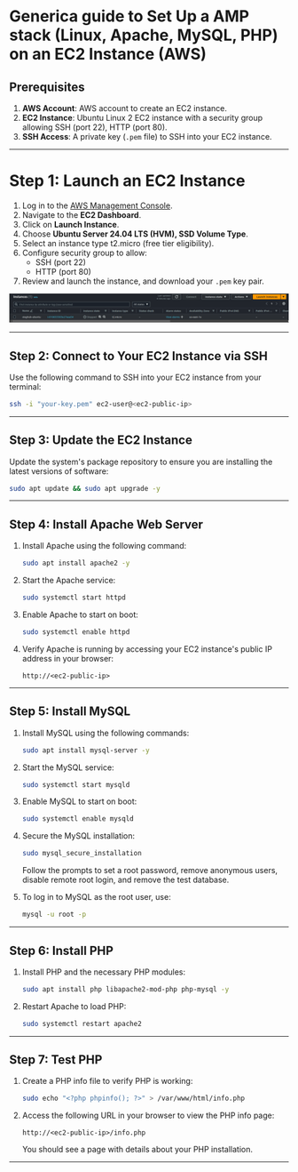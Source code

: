 # Generica guide to Set Up a AMP stack (Linux, Apache, MySQL, PHP) on an EC2 Instance (AWS)

## Prerequisites

1. **AWS Account**: AWS account to create an EC2 instance.
2. **EC2 Instance**: Ubuntu Linux 2 EC2 instance with a security group allowing SSH (port 22), HTTP (port 80).
3. **SSH Access**: A private key (`.pem` file) to SSH into your EC2 instance.

---

# Step 1: Launch an EC2 Instance

1. Log in to the [AWS Management Console](https://aws.amazon.com/console/).
2. Navigate to the **EC2 Dashboard**.
3. Click on **Launch Instance**.
4. Choose **Ubuntu Server 24.04 LTS (HVM), SSD Volume Type**.
5. Select an instance type t2.micro (free tier eligibility).
6. Configure security group to allow:
   - SSH (port 22)
   - HTTP (port 80)
7. Review and launch the instance, and download your `.pem` key pair.

![AWS EC2 Instances Ubuntu 24.04](/WEB%20STACK%20IMPLEMENTATION%20LAMP%20STACK%20IN%20AWS/images/AWSEC2.png)

---

## Step 2: Connect to Your EC2 Instance via SSH

Use the following command to SSH into your EC2 instance from your terminal:

```bash
ssh -i "your-key.pem" ec2-user@<ec2-public-ip>
```

---

## Step 3: Update the EC2 Instance

Update the system's package repository to ensure you are installing the latest versions of software:

```bash
sudo apt update && sudo apt upgrade -y
```

---

## Step 4: Install Apache Web Server

1. Install Apache using the following command:

    ```bash
    sudo apt install apache2 -y
    ```

2. Start the Apache service:

    ```bash
    sudo systemctl start httpd
    ```

3. Enable Apache to start on boot:

    ```bash
    sudo systemctl enable httpd
    ```

4. Verify Apache is running by accessing your EC2 instance's public IP address in your browser:

    ```vbnet
    http://<ec2-public-ip>
    ```

---

## Step 5: Install MySQL

1. Install MySQL using the following commands:

    ```bash
    sudo apt install mysql-server -y
    ```

2. Start the MySQL service:

    ```bash
    sudo systemctl start mysqld
    ```

3. Enable MySQL to start on boot:

    ```bash
    sudo systemctl enable mysqld
    ```

4. Secure the MySQL installation:

    ```bash
    sudo mysql_secure_installation
    ```

    Follow the prompts to set a root password, remove anonymous users, disable remote root login, and remove the test database.

5. To log in to MySQL as the root user, use:

    ```bash
    mysql -u root -p
    ```

---

## Step 6: Install PHP

1. Install PHP and the necessary PHP modules:

    ```bash
    sudo apt install php libapache2-mod-php php-mysql -y
    ```

2. Restart Apache to load PHP:

    ```bash
    sudo systemctl restart apache2
    ```

---

## Step 7: Test PHP

1. Create a PHP info file to verify PHP is working:

    ```bash
    sudo echo "<?php phpinfo(); ?>" > /var/www/html/info.php
    ```

2. Access the following URL in your browser to view the PHP info page:

    ```
    http://<ec2-public-ip>/info.php
    ```

    You should see a page with details about your PHP installation.

---
